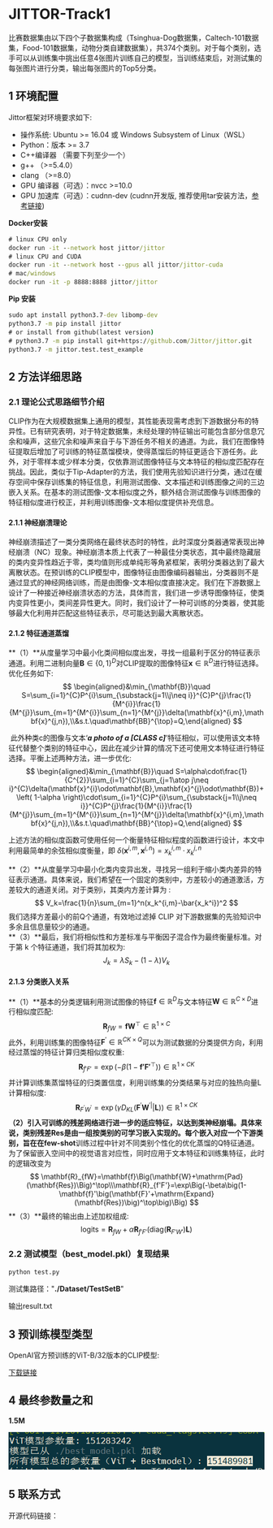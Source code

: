 # JITTOR-Track1

​		比赛数据集由以下四个子数据集构成（Tsinghua-Dog数据集，Caltech-101数据集，Food-101数据集，动物分类自建数据集），共374个类别。对于每个类别，选手可以从训练集中挑出任意4张图片训练自己的模型，当训练结束后，对测试集的每张图片进行分类，输出每张图片的Top5分类。



## 1 环境配置

Jittor框架对环境要求如下:

- 操作系统: Ubuntu >= 16.04 或 Windows Subsystem of Linux（WSL）
- Python：版本 >= 3.7
- C++编译器 （需要下列至少一个）
- g++ （>=5.4.0）
- clang （>=8.0）
- GPU 编译器（可选）：nvcc >=10.0
- GPU 加速库（可选）：cudnn-dev (cudnn开发版, 推荐使用tar安装方法，[参考链接](https://docs.nvidia.com/deeplearning/cudnn/latest/installation/overview.html#installlinux-tar))

**Docker安装**

```cmd
# linux CPU only
docker run -it --network host jittor/jittor
# linux CPU and CUDA
docker run -it --network host --gpus all jittor/jittor-cuda
# mac/windows
docker run -it -p 8888:8888 jittor/jittor
```

**Pip 安装**

```cmd
sudo apt install python3.7-dev libomp-dev
python3.7 -m pip install jittor
# or install from github(latest version)
# python3.7 -m pip install git+https://github.com/Jittor/jittor.git
python3.7 -m jittor.test.test_example
```



## 2 方法详细思路

### 2.1 理论公式思路细节介绍

​		CLIP作为在大规模数据集上通用的模型，其性能表现需考虑到下游数据分布的特异性。已有研究表明，对于特定数据集，未经处理的特征输出可能包含部分信息冗余和噪声，这些冗余和噪声来自于与下游任务不相关的通道。为此，我们在图像特征提取后增加了可训练的特征蒸馏模块，使得蒸馏后的特征更适合下游任务。此外，对于零样本或少样本分类，仅依靠测试图像特征与文本特征的相似度匹配存在挑战。因此，类似于Tip-Adapter的方法，我们使用先验知识进行分类，通过在缓存空间中保存训练集的特征信息，利用测试图像、文本描述和训练图像之间的三边嵌入关系。在基本的测试图像-文本相似度之外，额外结合测试图像与训练图像的特征相似度进行校正，并利用训练图像-文本相似度提供补充信息。

#### 2.1.1  神经崩溃理论

​		神经崩溃描述了一类分类网络在最终状态时的特性，此时深度分类器通常表现出神经崩溃（NC）现象。神经崩溃本质上代表了一种最佳分类状态，其中最终隐藏层的类内变异性趋近于零，类均值则形成单纯形等角紧框架，表明分类器达到了最大离散状态。在预训练的CLIP模型中，图像特征由图像编码器输出，分类器则不是通过显式的神经网络训练，而是由图像-文本相似度直接决定。我们在下游数据上设计了一种接近神经崩溃状态的方法，具体而言，我们进一步诱导图像特征，使类内变异性更小，类间差异性更大。同时，我们设计了一种可训练的分类器，使其能够最大化利用并匹配这些特征表示，尽可能达到最大离散状态。

#### 2.1.2 特征通道蒸馏  

**（1）**从度量学习中最小化类间相似度出发，寻找一组最利于区分的特征表示通道。利用二进制向量$\mathbf{B}\in\{0,1\}^{D}$对CLIP提取的图像特征$\mathbf{x}\in\mathbb{R}^{D}$进行特征选择。优化任务如下:  
$$
\begin{aligned}&\min_{\mathbf{B}}\quad S=\sum_{i=1}^{C}P^{i}\sum_{\substack{j=1\\j\neq i}}^{C}P^{j}\frac{1}{M^{i}}\frac{1}{M^{j}}\sum_{m=1}^{M^{i}}\sum_{n=1}^{M^{j}}\delta(\mathbf{x}^{i,m},\mathbf{x}^{j,n}),\\&s.t.\quad\mathbf{BB}^{\top}=Q,\end{aligned}
$$


​		此外种类c的图像与文本‘***a photo of a [CLASS c]***’特征相似，可以使用该文本特征代替整个类别的特征中心，因此在减少计算的情况下还可使用文本特征进行特征选择。平衡上述两种方法，进一步优化:
$$
\begin{aligned}&\min_{\mathbf{B}}\quad S=\alpha\cdot\frac{1}{C^{2}}\sum_{i=1}^{C}\sum_{j=1\atop j\neq i}^{C}\delta(\mathbf{x}^{i}\odot\mathbf{B},\mathbf{x}^{j}\odot\mathbf{B})+  \left( 1-\alpha \right)\cdot\sum_{i=1}^{C}P^{i}\sum_{\substack{j=1\\j\neq i}}^{C}P^{j}\frac{1}{M^{i}}\frac{1}{M^{j}}\sum_{m=1}^{M^{i}}\sum_{n=1}^{M^{j}}\delta(\mathbf{x}^{i,m},\mathbf{x}^{j,n}),\\&s.t.\quad\mathbf{BB}^{\top}=Q,\end{aligned}
$$


​		上述方法的相似度函数可使用任何一个衡量特征相似程度的函数进行设计，本文中利用最简单的余弦相似度衡量，即  $\delta(\mathbf{x}^{i,m},\mathbf{x}^{j,n})=x_k^{i,m}\cdot x_k^{j,n}$  

**（2）**从度量学习中最小化类内变异出发，寻找另一组利于缩小类内差异的特征表示通道。具体来说，我们希望在一个固定的类别中，方差较小的通道激活，方差较大的通道关闭。对于类别i，其类内方差计算为 :
$$
V_k=\frac{1}{n}\sum_{m=1}^n(x_k^{i,m}-\bar{x_k^i})^2
$$
我们选择方差最小的前Q个通道，有效地过滤掉 CLIP 对下游数据集的先验知识中多余且信息量较少的通道。   
**（3）**最后，我们将相似性和方差标准与平衡因子混合作为最终衡量标准。对于第 k 个特征通道，我们将其加权为:  
$$
J_k=\lambda S_k-(1-\lambda)V_k
$$


#### 2.1.3 分类嵌入关系  

**（1）**基本的分类逻辑利用测试图像的特征$\mathbf{f}\in\mathbb{R}^{D}$与文本特征$\mathbf{W}\in\mathbb{R}^{C\times D}$进行相似度匹配: 
$$
\mathbf{R}_{fW}=\mathbf{fW}^{\top} \in\mathbb{R}^{1\times C}
$$
​		此外，利用训练集的图像特征$\mathbf{F}^{\prime}\in\mathbb{R}^{CK\times Q}$可以为测试数据的分类提供方向，利用经过蒸馏的特征计算归类相似度权重:
$$
\mathbf{R}_{f'F'}=\exp\left(-\beta(1-\mathbf{f'F'}^{\top})\right) \in\mathbb{R}^{1\times CK}
$$
​		并计算训练集蒸馏特征的归类置信度，利用训练集的分类结果与对应的独热向量$\text{L}$计算相似度:
$$
\mathbf{R}_{F^{\prime}W^{\prime}}=\exp\left(\gamma D_{KL}(\mathbf{F}^{\prime}\mathbf{W}^{\prime |}|\mathbf{L})\right) \in\mathbb{R}^{1\times CK}
$$
**（2）**引入可训练的残差网络进行进一步的适应特征，以达到类神经崩塌。具体来说，类别残差Res是由一组按类别的可学习嵌入实现的。每个嵌入对应一个下游类别，旨在在**few-shot**训练过程中针对不同类别个性化的优化蒸馏的Q特征通道。为了保留嵌入空间中的视觉语言对应性，同时应用于文本特征和训练集特征，此时的逻辑改变为  
$$
\mathbf{R}_{fW}=\mathbf{f}\Big(\mathbf{W}+\mathrm{Pad}(\mathbf{Res})\Big)^\top\\\mathbf{R}_{f'F'}=\exp\Big(-\beta\big(1-\mathbf{f}'\big(\mathbf{F}'+\mathrm{Expand}(\mathbf{Res})\big)^\top\big)\Big)
$$
**（3）**最终的输出由上述加权组成:  
$$
\mathrm{logits}=\mathbf{R}_{fW}+\alpha\mathbf{R}_{f'F'}\Big(\mathrm{diag}(\mathbf{R}_{F'W'})\mathbf{L}\Big)
$$



### 2.2 测试模型（best_model.pkl）复现结果

```cmd
python test.py
```

测试集路径："**./Dataset/TestSetB**"

输出result.txt

## 3 预训练模型类型

OpenAI官方预训练的ViT-B/32版本的CLIP模型:

[下载链接](https://openaipublic.azureedge.net/clip/models/40d365715913c9da98579312b702a82c18be219cc2a73407c4526f58eba950af/ViT-B-32.pt)

## 4 最终参数量之和

**1.5M**

![参数量之和](./checkpoint/参数量之和.png)

## 5 联系方式

开源代码链接：

